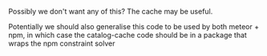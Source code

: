 Possibly we don't want any of this? The cache may be useful.

Potentially we should also generalise this code to be used by both meteor + npm, in which case the catalog-cache code should be in a package that wraps the npm constraint solver
